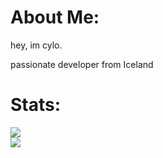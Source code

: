 # About Me:
hey, im cylo.

passionate developer from Iceland

# Stats:
![](https://github-readme-stats.vercel.app/api?username=cylorun&theme=merko&hide_border=false&include_all_commits=true&count_private=true)<br/>
![](https://github-readme-stats.vercel.app/api/top-langs/?username=cylorun&theme=merko&hide_border=false&include_all_commits=true&count_private=true&layout=compact)
